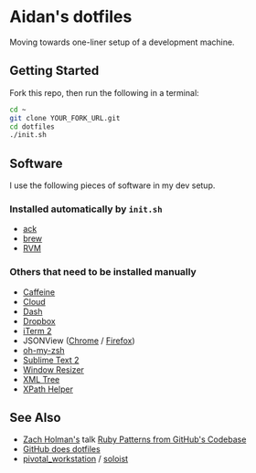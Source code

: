 # Aidan's dotfiles

Moving towards one-liner setup of a development machine.

## Getting Started

Fork this repo, then run the following in a terminal:

```bash
cd ~
git clone YOUR_FORK_URL.git
cd dotfiles
./init.sh
```

## Software

I use the following pieces of software in my dev setup.

### Installed automatically by `init.sh`

* [ack](http://betterthangrep.com/)
* [brew](http://mxcl.github.com/homebrew/)
* [RVM](https://rvm.io/)

### Others that need to be installed manually

* [Caffeine](http://itunes.apple.com/us/app/caffeine/id411246225)
* [Cloud](http://itunes.apple.com/us/app/cloud/id417602904)
* [Dash](https://itunes.apple.com/us/app/dash/id458034879)
* [Dropbox](http://db.tt/y5bnAOst)
* [iTerm 2](http://www.iterm2.com/#/section/home)
* JSONView ([Chrome](https://chrome.google.com/webstore/detail/jsonview/chklaanhfefbnpoihckbnefhakgolnmc) / [Firefox](https://addons.mozilla.org/en-US/firefox/addon/jsonview/))
* [oh-my-zsh](https://github.com/robbyrussell/oh-my-zsh)
* [Sublime Text 2](http://www.sublimetext.com/)
* [Window Resizer](https://chrome.google.com/webstore/detail/window-resizer/kkelicaakdanhinjdeammmilcgefonfh)
* [XML Tree](https://chrome.google.com/webstore/detail/xml-tree/gbammbheopgpmaagmckhpjbfgdfkpadb)
* [XPath Helper](https://chrome.google.com/webstore/detail/xpath-helper/hgimnogjllphhhkhlmebbmlgjoejdpjl)

## See Also

* [Zach Holman's](http://zachholman.com/) talk [Ruby Patterns from GitHub's Codebase](http://speakerdeck.com/u/holman/p/ruby-patterns-from-githubs-codebase?slide=7)
* [GitHub does dotfiles](http://dotfiles.github.com)
* [pivotal_workstation](https://github.com/pivotal/pivotal_workstation) / [soloist](https://github.com/mkocher/soloist)
